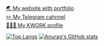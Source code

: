 [🌏 My website with portfolio](http://alexoblomov.ru) </br>
[✏️ My Telegram cahnnel](https://t.me/alexeywrites) </br>
[👨🏻‍💻 My KWORK profile](https://kwork.ru/user/alexoblomov) </br>

[![Top Langs](https://github-readme-stats.vercel.app/api/top-langs/?username=schepach&layout=compact&theme=algolia)](https://github.com/anuraghazra/github-readme-stats)
[![Anurag's GitHub stats](https://github-readme-stats.vercel.app/api?username=schepach&count_private=true&show_icons=true&theme=algolia)](https://github.com/anuraghazra/github-readme-stats)
